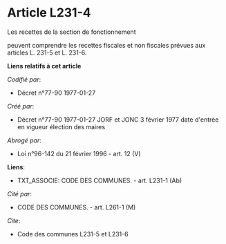 # Article L231-4

Les recettes de la section de fonctionnement    

peuvent comprendre les recettes fiscales et non fiscales prévues aux articles L. 231-5 et L. 231-6.

**Liens relatifs à cet article**

_Codifié par_:

  - Décret n°77-90 1977-01-27

_Créé par_:

  - Décret n°77-90 1977-01-27 JORF et JONC 3 février 1977 date d'entrée en vigueur élection des maires

_Abrogé par_:

  - Loi n°96-142 du 21 février 1996 - art. 12 (V)

**Liens**:

  - TXT_ASSOCIE: CODE DES COMMUNES. - art. L231-1 (Ab)

_Cité par_:

  - CODE DES COMMUNES. - art. L261-1 (M)

_Cite_:

  - Code des communes L231-5 et L231-6
